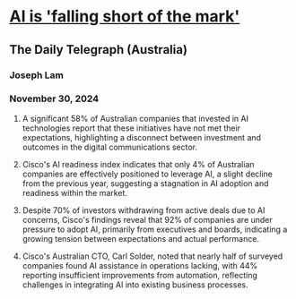 # [AI is 'falling short of the mark'](https://advance.lexis.com/api/document?collection=news&id=urn:contentItem:6DJ0-X031-F0JP-W0XJ-00000-00&context=1519360)
## The Daily Telegraph (Australia)
### Joseph Lam
### November 30, 2024

1. A significant 58% of Australian companies that invested in AI technologies report that these initiatives have not met their expectations, highlighting a disconnect between investment and outcomes in the digital communications sector.

2. Cisco's AI readiness index indicates that only 4% of Australian companies are effectively positioned to leverage AI, a slight decline from the previous year, suggesting a stagnation in AI adoption and readiness within the market.

3. Despite 70% of investors withdrawing from active deals due to AI concerns, Cisco's findings reveal that 92% of companies are under pressure to adopt AI, primarily from executives and boards, indicating a growing tension between expectations and actual performance.

4. Cisco's Australian CTO, Carl Solder, noted that nearly half of surveyed companies found AI assistance in operations lacking, with 44% reporting insufficient improvements from automation, reflecting challenges in integrating AI into existing business processes.